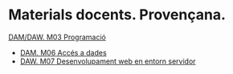 # Materials docents. Provençana.

<a href="/provenm03.github.io/daxm03/m03.html">DAM/DAW. M03 Programació</a>
* [DAM. M06 Accés a dades](damm06/home.md)
* [DAW. M07 Desenvolupament web en entorn servidor](dawm07/m07.md)
